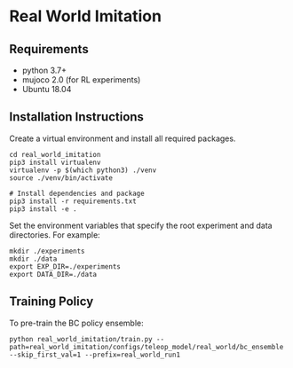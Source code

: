 # Real World Imitation

## Requirements

- python 3.7+
- mujoco 2.0 (for RL experiments)
- Ubuntu 18.04

## Installation Instructions

Create a virtual environment and install all required packages.
```
cd real_world_imitation
pip3 install virtualenv
virtualenv -p $(which python3) ./venv
source ./venv/bin/activate

# Install dependencies and package
pip3 install -r requirements.txt
pip3 install -e .
```

Set the environment variables that specify the root experiment and data directories. For example: 
```
mkdir ./experiments
mkdir ./data
export EXP_DIR=./experiments
export DATA_DIR=./data
```

## Training Policy

To pre-train the BC policy ensemble:
```
python real_world_imitation/train.py --path=real_world_imitation/configs/teleop_model/real_world/bc_ensemble --skip_first_val=1 --prefix=real_world_run1
```
